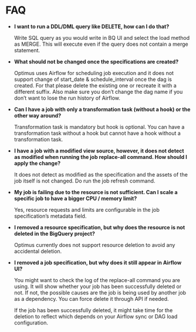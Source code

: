 # FAQ

- **I want to run a DDL/DML query like DELETE, how can I do that?**
  
  Write SQL query as you would write in BQ UI and select the load method as MERGE. 
  This will execute even if the query does not contain a merge statement.

- **What should not be changed once the specifications are created?**
  
  Optimus uses Airflow for scheduling job execution and it does not support change of start_date & schedule_interval 
  once the dag is created. For that please delete the existing one or recreate it with a different suffix. 
  Also make sure you don’t change the dag name if you don’t want to lose the run history of Airflow.

- **Can I have a job with only a transformation task (without a hook) or the other way around?**

  Transformation task is mandatory but hook is optional. You can have a transformation task without a hook but cannot 
  have a hook without a transformation task.

- **I have a job with a modified view source, however, it does not detect as modified when running the job replace-all command. 
  How should I apply the change?**

  It does not detect as modified as the specification and the assets of the job itself is not changed. Do run the job refresh command.

- **My job is failing due to the resource is not sufficient. Can I scale a specific job to have a bigger CPU / memory limit?**
  
  Yes, resource requests and limits are configurable in the job specification’s metadata field.

- **I removed a resource specification, but why does the resource is not deleted in the BigQuery project?**

  Optimus currently does not support resource deletion to avoid any accidental deletion.

- **I removed a job specification, but why does it still appear in Airflow UI?**

  You might want to check the log of the replace-all command you are using. It will show whether your job has been 
  successfully deleted or not. If not, the possible causes are the job is being used by another job as a dependency. 
  You can force delete it through API if needed.

  If the job has been successfully deleted, it might take time for the deletion to reflect which depends on your Airflow sync or DAG load configuration.
